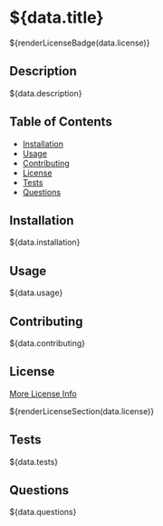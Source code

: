 # ${data.title}
 ${renderLicenseBadge(data.license)}

## Description

 ${data.description}

## Table of Contents 

- [Installation](#installation)
- [Usage](#usage)
- [Contributing](#contributing)
- [License](#license)
- [Tests](#tests)
- [Questions](#questions)

## Installation

 ${data.installation}

## Usage

 ${data.usage}

## Contributing

 ${data.contributing}

## License

 [More License Info](${renderLicenseLink(data.license)})

 ${renderLicenseSection(data.license)}

## Tests

 ${data.tests}

## Questions

 ${data.questions}
